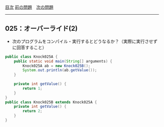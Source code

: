 [目次](../toc.md)
[前の問題](../024/README.md)　[次の問題](../026/README.md)


***
## 025：オーバーライド(2)
* 次のプログラムをコンパイル・実行するとどうなるか？（実際に実行させずに回答すること）

```java
public class Knock025A {
    public static void main(String[] arguments) {
        Knock025A ab = new Knock025B();
        System.out.println(ab.getValue());
    }
    
    private int getValue() {
        return 1;
    }
}
public class Knock025B extends Knock025A {
    private int getValue() {
        return 2;
    }
}
```

